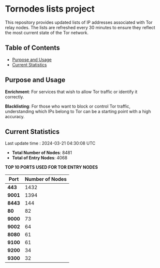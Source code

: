 # Tornodes lists project

This repository provides updated lists of IP addresses associated with Tor relay nodes. The lists are refreshed every 30 minutes to ensure they reflect the most current state of the Tor network.

## Table of Contents

- [Purpose and Usage](#purpose-and-usage)
- [Current Statistics](#current-statistics)


## Purpose and Usage

**Enrichment**: For services that wish to allow Tor traffic or identify it correctly.

**Blacklisting**: For those who want to block or control Tor traffic, understanding which IPs belong to Tor can be a starting point with a high accuracy.

## Current Statistics

Last update time : 2024-03-21 04:30:08 UTC

- **Total Number of Nodes**: 8481
- **Total of Entry Nodes**: 4068

**TOP 10 PORTS USED FOR TOR ENTRY NODES**

| **Port** | **Number of Nodes** |
|------|-----------------|
| **443**   | 1432  |
| **9001**   | 1394  |
| **8443**   | 144  |
| **80**   | 82  |
| **9000**   | 73  |
| **9002**   | 64  |
| **8080**   | 61  |
| **9100**   | 61  |
| **9200**   | 34  |
| **9300**   | 32  |

